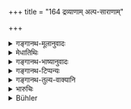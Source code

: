+++
title = "164 द्रव्याणाम् अल्प-साराणाम्"

+++

<details><summary>गङ्गानथ-मूलानुवादः</summary>

If one steals things of small value in the house of another, he should restore them; and for his own purification, he should perform the ‘Sāntapana Kṛcchra.’—(164)
</details>

<details><summary>मेधातिथिः</summary>

**अल्पसाराणि** न चिरम् अवतिष्ठन्ते, स्वल्पमूल्यानि च मृन्मयानि स्थालीपिठरादीनि दारुमयानि द्रोणाढकादीनि अयोमयानि लेपनीकुद्दालकादीनि । **वेश्मनीति** गृहस्थितापहारे भूयान् दोषः । न तथा खलक्षेत्रादिगते । **निर्यात्य** दत्वा । सर्वशेषश् चायं विशेषाभावात् । यत्र त्व् अपहृतं दातुम् अशक्यं तत्र द्विगुणं प्रायश्चित्तम् ॥ ११.१६४ ॥
</details>

<details><summary>गङ्गानथ-भाष्यानुवादः</summary>

‘*Things of small value*’ do not last long; and things of small value
are such earthenware articles as a dish, a cup, and so forth, as also
such wooden things as the ‘*droṇa*,’ the ‘*āḍhaka*’ and other weights;
and such iron things as the spade, the shovel, and so forth.

‘*In the house of another*.’—The stealing of things lying in the house
is a serious offence; not so that of things lying in the field or in the
courtyard.

‘*Restored*’—given back. This pertains to all cases of theft, as it has
not been qualified in any way.

In a case where it is not possible to restore what has been stolen, the
expiation shall be the double of what is prescribed here.—(164)
</details>

<details><summary>गङ्गानथ-टिप्पन्यः</summary>

This verse is quoted in *Mitākṣarā* (3.265), as referring to the
stealing of such things of small value as tin, lead and the like,—which
thus becomes excluded from the expiation prescribed for ‘theft’ in
general;—and in *Madanapārijāta* (p. 874), as referring to the stealing
of lead, tin and other things worth less than 25 *Paṇas*.
</details>

<details><summary>गङ्गानथ-तुल्य-वाक्यानि</summary>

*Viṣṇu* (42.7).—‘For stealing articles of small value, the *Sāntapana*
penance should he performed.’
</details>

<details><summary>भारुचिः</summary>

अल्पसाराणाम् अल्पमूल्यानाम् अल्पोपभोगानां वा । भक्ष्यभोज्यादिष्व् अन्यस्य द्रव्यजातस्य गृहीतत्वात् त्रपुसीसादीनाम् इदं ग्रहणं विज्ञेयम् ॥ ११.१६३ ॥
</details>

<details><summary>Bühler</summary>

165	He who has stolen objects of small value from the house of another man, shall, after restoring the (stolen article), perform a Samtapana Krikkhra for his purification.
</details>
